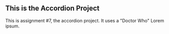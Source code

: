 ## This is the Accordion Project

This is assignment #7, the accordion project. It uses a "Doctor Who" Lorem ipsum. 
